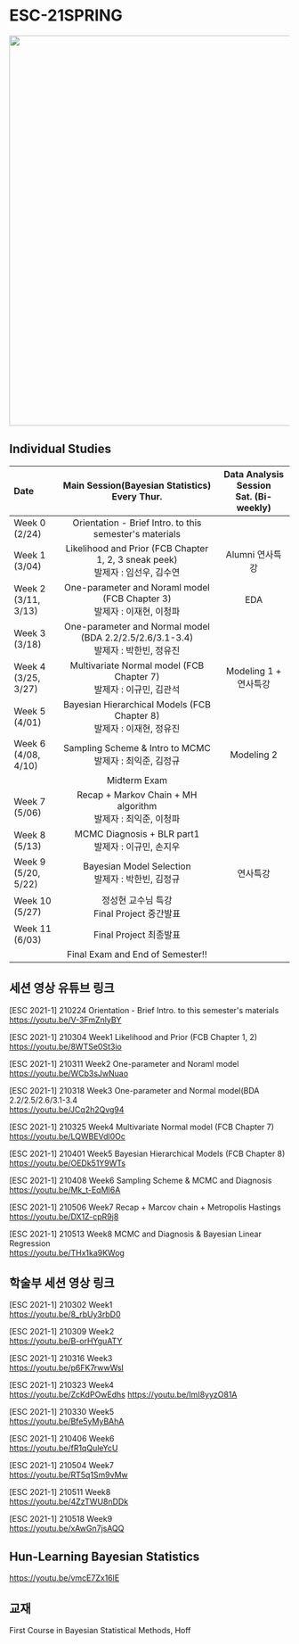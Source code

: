 # ESC-21SPRING
<img src="https://raw.githubusercontent.com/YonseiESC/ESC21-WINTER/master/img/1.png" width = "700" height="700">

## Individual Studies

| Date | Main Session(Bayesian Statistics) <br> Every Thur.| Data Analysis Session <br> Sat. (Bi-weekly) |
|:-------|:-----------------------:|:---------------------:|
|Week 0<br/>(2/24)| Orientation - Brief Intro. to this semester's materials ||
|Week 1<br/>(3/04)| Likelihood and Prior (FCB Chapter 1, 2, 3 sneak peek)<br/> 발제자 : 임선우, 김수연 |Alumni 연사특강|
|Week 2<br/>(3/11, 3/13)| One-parameter and Noraml model (FCB Chapter 3)<br/> 발제자 : 이재현, 이청파 |EDA|
|Week 3<br/>(3/18)| One-parameter and Normal model (BDA 2.2/2.5/2.6/3.1-3.4)<br/> 발제자 : 박한빈, 정유진 ||
|Week 4<br/>(3/25, 3/27)| Multivariate Normal model (FCB Chapter 7)<br/> 발제자 : 이규민, 김관석 |Modeling 1 + 연사특강|
|Week 5<br/>(4/01)| Bayesian Hierarchical Models (FCB Chapter 8)<br/> 발제자 : 이재현, 정유진 ||
|Week 6<br/>(4/08, 4/10)| Sampling Scheme & Intro to MCMC<br/> 발제자 : 최익준, 김정규 |Modeling 2|
|| Midterm Exam ||
|Week 7<br/>(5/06)| Recap + Markov Chain + MH algorithm<br/> 발제자 : 최익준, 이청파 |  |
|Week 8<br/>(5/13)| MCMC Diagnosis + BLR part1<br/> 발제자 : 이규민, 손지우 | |
|Week 9<br/>(5/20, 5/22)| Bayesian Model Selection<br/> 발제자 : 박한빈, 김정규 | 연사특강 |
|Week 10<br/>(5/27)| 정성현 교수님 특강<br/>Final Project 중간발표 ||
|Week 11<br/>(6/03)|Final Project 최종발표|  |
||Final Exam and End of Semester!!||



## 세션 영상 유튜브 링크
[ESC 2021-1] 210224 Orientation - Brief Intro. to this semester's materials <br>
https://youtu.be/V-3FmZnlyBY

[ESC 2021-1] 210304 Week1 Likelihood and Prior (FCB Chapter 1, 2) <br>
https://youtu.be/8WTSe0St3io

[ESC 2021-1] 210311 Week2 One-parameter and Noraml model <br>
https://youtu.be/WCb3sJwNuao

[ESC 2021-1] 210318 Week3 One-parameter and Normal model(BDA 2.2/2.5/2.6/3.1-3.4 <br>
https://youtu.be/JCq2h2Qvg94

[ESC 2021-1] 210325 Week4 Multivariate Normal model (FCB Chapter 7) <br>
https://youtu.be/LQWBEVdl0Oc

[ESC 2021-1] 210401 Week5 Bayesian Hierarchical Models (FCB Chapter 8) <br>
https://youtu.be/OEDk51Y9WTs

[ESC 2021-1] 210408 Week6 Sampling Scheme & MCMC and Diagnosis <br>
https://youtu.be/Mk_t-EqMI6A

[ESC 2021-1] 210506 Week7 Recap + Marcov chain + Metropolis Hastings <br>
https://youtu.be/DX1Z-cpR9j8

[ESC 2021-1] 210513 Week8 MCMC and Diagnosis & Bayesian Linear Regression <br>
https://youtu.be/THx1ka9KWog

## 학술부 세션 영상 링크
[ESC 2021-1] 210302 Week1<br>
https://youtu.be/8_rbUy3rbD0

[ESC 2021-1] 210309 Week2<br>
https://youtu.be/B-orHYguATY

[ESC 2021-1] 210316 Week3<br>https://youtu.be/p6FK7rwwWsI

[ESC 2021-1] 210323 Week4<br>https://youtu.be/ZcKdPOwEdhs
https://youtu.be/ImI8yyzO81A

[ESC 2021-1] 210330 Week5<br>https://youtu.be/Bfe5yMyBAhA

[ESC 2021-1] 210406 Week6<br>https://youtu.be/fR1qQuleYcU

[ESC 2021-1] 210504 Week7<br>https://youtu.be/RT5q1Sm9vMw

[ESC 2021-1] 210511 Week8<br>https://youtu.be/4ZzTWU8nDDk

[ESC 2021-1] 210518 Week9<br>https://youtu.be/xAwGn7jsAQQ

## Hun-Learning Bayesian Statistics
https://youtu.be/vmcE7Zx16lE

## 교재
First Course in Bayesian Statistical Methods, Hoff
